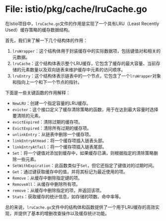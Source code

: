 # File: istio/pkg/cache/lruCache.go

在Istio项目中，`lruCache.go`文件的作用是实现了一个具有LRU（Least Recently Used）缓存策略的缓存数据结构。

首先，我们来了解一下几个结构体的作用：
1. `lruWrapper`：这个结构体用于封装缓存中的实际数据项，包括键值对和相关的元数据。
2. `lruCache`：这个结构体表示整个LRU缓存，它包含了缓存的最大容量、当前存储的元素数量以及双向链表来维护缓存中元素的访问顺序。
3. `lruEntry`：这个结构体表示链表中的一个节点，它包含了一个`lruWrapper`对象和指向上一个和下一个节点的指针。

下面是一些关键函数的作用解释：
- `NewLRU`：创建一个指定容量的LRU缓存。
- `evicter`：这个接口定义了缓存清除策略的函数，用于在达到最大容量时选择要清除的元素。
- `evictExpired`：清除过期的缓存项。
- `EvictExpired`：清除所有过期的缓存项。
- `unlinkEntry`：从链表中删除一个缓存项。
- `linkEntryAtHead`：将一个缓存项插入链表头部。
- `linkEntryAtTail`：将一个缓存项插入链表尾部。
- `Set`：将一个键值对添加到缓存中，如果缓存已满，则根据指定的清除策略删除一些元素。
- `SetWithExpiration`：此函数类似于`Set`，但它还指定了键值对的过期时间。
- `Get`：通过键获取缓存中的值，并将其标记为最近使用的项。
- `Remove`：从缓存中删除指定键的项。
- `RemoveAll`：从缓存中删除所有项。
- `remove`：从缓存中删除指定的项，并返回该项。
- `Stats`：获取缓存的统计信息，如存储的项数、命中率等。

总的来说，`lruCache.go`文件中的结构体和函数提供了一个用于LRU缓存的高效实现，并提供了基本的增删改查操作以及缓存统计功能。

